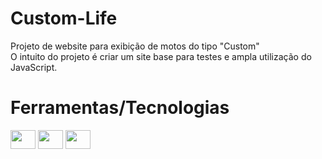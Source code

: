 # Custom-Life
 Projeto de website para exibição de motos do tipo "Custom" </br>
 O intuito do projeto é criar um site base para testes e ampla utilização do JavaScript.

 # Ferramentas/Tecnologias

 <img height="30" width="40" src="https://cdn.jsdelivr.net/gh/devicons/devicon@latest/icons/javascript/javascript-original.svg" /> <img height="30" width="40" src="https://cdn.jsdelivr.net/gh/devicons/devicon@latest/icons/html5/html5-original.svg" /> <img height="30" width="40" src="https://cdn.jsdelivr.net/gh/devicons/devicon@latest/icons/css3/css3-original.svg" />
